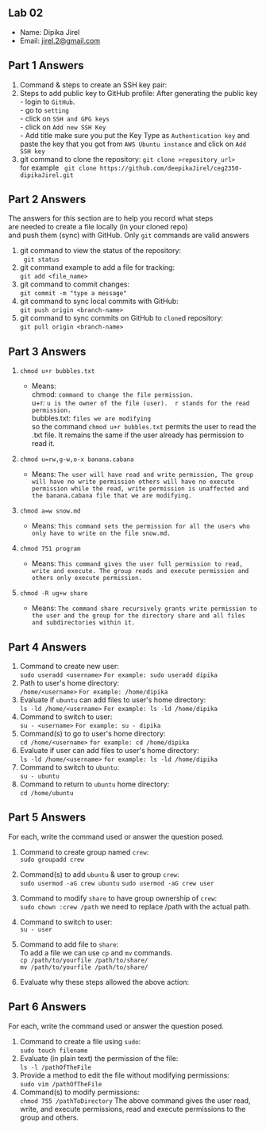 ## Lab 02

- Name: Dipika Jirel
- Email: jirel.2@gmail.com

## Part 1 Answers

1. Command & steps to create an SSH key pair:
2. Steps to add public key to GitHub profile:
       After generating the public key </br>
       - login to `GitHub`.</br>
       - go to `setting`</br>
       - click on `SSH and GPG keys`</br>
       - click on `Add new SSH Key`</br>
       - Add title make sure you put the Key Type as `Authentication key` and paste the key that you got from `AWS Ubuntu instance` and click on `Add SSH key`</br>
3. git command to clone the repository: 
       `git clone >repository_url>`</br>
        for example ` git clone https://github.com/deepikaJirel/ceg2350-dipikaJirel.git`
  
## Part 2 Answers

The answers for this section are to help you record what steps  
are needed to create a file locally (in your cloned repo)  
and push them (sync) with GitHub.  Only `git` commands are 
valid answers

1. git command to view the status of the repository: </br>
       ` git status`
2. git command example to add a file for tracking: </br>
    `git add <file_name>`
3. git command to commit changes: </br>
    `git commit -m "type a message"` 
4. git command to sync local commits with GitHub: </br>
    `git push origin <branch-name>`
5. git command to sync commits on GitHub to `clone`d repository: </br>
    `git pull origin <branch-name>`


## Part 3 Answers

1. `chmod u+r bubbles.txt`
    - Means:</br>
              chmod: `command to change the file permission.`</br>
              u+r: `u is the owner of the file (user).  r stands for the read permission.`</br>
              bubbles.txt: `files we are modifying`</br>
      so the command `chmod u+r bubbles.txt` permits the user to read the .txt file. It remains the same if the user already has permission to read it. 
                                   
2. `chmod u=rw,g-w,o-x banana.cabana`
    - Means: `The user will have read and write permission, The group will have no write permission others will have no execute permission while the read, write permission is unaffected and the banana.cabana file that we are modifying.`
3. `chmod a=w snow.md`
    - Means: `This command sets the permission for all the users who only have to write on the file snow.md. `
4. `chmod 751 program`
    - Means: `This command gives the user full permission to read, write and execute. The group reads and execute permission and others only execute permission.`
5. `chmod -R ug+w share`
    - Means: `The command share recursively grants write permission to the user and the group for the directory share and all files and subdirectories within it.`      

## Part 4 Answers

1. Command to create new user: </br>
       `sudo useradd <username>` `For example: sudo useradd dipika`
2. Path to user's home directory: </br>
       `/home/<username>` `For example: /home/dipika`
3. Evaluate if `ubuntu` can add files to user's home directory:</br>
       `ls -ld /home/<username>` `For example: ls -ld /home/dipika`
4. Command to switch to user:</br>
       `su - <username>` `For example: su - dipika`
5. Command(s) to go to user's home directory:</br>
       `cd /home/<username>` `for example: cd /home/dipika`
6. Evaluate if user can add files to user's home directory:</br>
       `ls -ld /home/<username>` `for example: ls -ld /home/dipika`
7. Command to switch to `ubuntu`:</br>
       `su - ubuntu`
8. Command to return to `ubuntu` home directory: </br>
       `cd /home/ubuntu`

## Part 5 Answers

For each, write the command used or answer the question posed.

1. Command to create group named `crew`:</br>
       `sudo groupadd crew`
2. Command(s) to add `ubuntu` & user to group `crew`:</br>
       `sudo usermod -aG crew ubuntu`
       `sudo usermod -aG crew user`
3. Command to modify `share` to have group ownership of `crew`:</br>
       `sudo chown :crew /path`  we need to replace /path with the actual path.
4. Command to switch to user:</br>
       `su - user`
5. Command to add file to `share`:</br>
       To add a file we can use `cp` and `mv` commands. </br>
       `cp /path/to/yourfile /path/to/share/`</br>
       `mv /path/to/yourfile /path/to/share/`

6. Evaluate why these steps allowed the above action:

## Part 6 Answers

For each, write the command used or answer the question posed.

1. Command to create a file using `sudo`:</br>
       `sudo touch filename`
2. Evaluate (in plain text) the permission of the file: </br>
       `ls -l /pathOfTheFile`
3. Provide a method to edit the file without modifying permissions: </br>
       `sudo vim /pathOfTheFile`
4. Command(s) to modify permissions:</br>
       `chmod 755 /pathToDirectory`
   The above command gives the user read, write, and execute permissions, read and execute permissions to the group and others.

